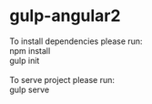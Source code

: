 # gulp-angular2

To install dependencies please run: <br />
    npm install <br />
    gulp init <br />
    <br />
To serve project please run: <br />
gulp serve